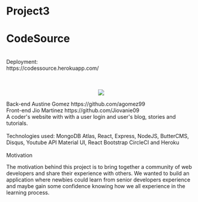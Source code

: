 # Project3
<h1>CodeSource</h1>
<br>
Deployment:
<br>
https://codessource.herokuapp.com/
<br>
<br>
<br>
<p align="center">
<img src="https://raw.githubusercontent.com/agomez99/CodeSource/master/screenshot.png"/>
</p>
Back-end Austine Gomez https://github.com/agomez99
<br>
 Front-end Jio Martinez https://github.com/Jiovanie09
<br>
A coder's website with with a user login and user's blog, stories and tutorials.
<br>
<br>
Technologies used:
MongoDB Atlas, 
React, 
Express, 
NodeJS, 
ButterCMS, Disqus, Youtube API
Material UI, React Bootstrap
CircleCI and Heroku
<br>
<br>
Motivation
<br>

The motivation behind this project is to bring together a community of web developers and share their experience with others.
We wanted to build an application where newbies could learn from senior developers experience and maybe gain some confidence knowing how we all experience in the learning process.



